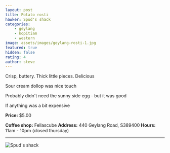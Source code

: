 ```yaml
---
layout: post
title: Potato rosti
hawker: Spud's shack
categories: 
    - geylang
    - kopitiam
    - western
image: assets/images/geylang-rosti-1.jpg
featured: true
hidden: false
rating: 4
author: steve
---
```


Crisp, buttery. Thick little pieces. Delicious

Sour cream dollop was nice touch

Probably didn't need the sunny side egg - but it was good

If anything was a bit expensive

**Price:** $5.00  

**Coffee shop:** Fellascube
**Address:** 440 Geylang Road, S389400
**Hours:** 11am - 10pm (closed thursday)  

***  

![Spud's shack](/assets/images/image.jpg "Spud's shack")